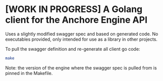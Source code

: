 # [WORK IN PROGRESS] A Golang client for the Anchore Engine API

Uses a slightly modified swagger spec and based on generated code. No executables provided, only intended for use as a library in other projects.

To pull the swagger definition and re-generate all client go code:
```bash
make 
```

Note: the version of the engine where the swagger spec is pulled from is pinned in the Makefile. 
